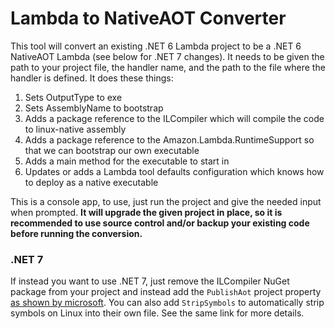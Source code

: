﻿# Lambda to NativeAOT Converter

This tool will convert an existing .NET 6 Lambda project to be a .NET 6 NativeAOT Lambda (see below for .NET 7 changes). It needs to be given the path to your project file, the handler name, and the path to the file where the handler is defined. It does these things:

1. Sets OutputType to exe
1. Sets AssemblyName to bootstrap
1. Adds a package reference to the ILCompiler which will compile the code to linux-native assembly
1. Adds a package reference to the Amazon.Lambda.RuntimeSupport so that we can bootstrap our own executable
1. Adds a main method for the executable to start in
1. Updates or adds a Lambda tool defaults configuration which knows how to deploy as a native executable

This is a console app, to use, just run the project and give the needed input when prompted. **It will upgrade the given project in place, so it is recommended to use source control and/or backup your existing code before running the conversion.**

### .NET 7

If instead you want to use .NET 7, just remove the ILCompiler NuGet package from your project and instead add the `PublishAot` project property [as shown by microsoft](https://docs.microsoft.com/en-us/dotnet/core/deploying/native-aot#publish-native-aot---cli). You can also add `StripSymbols` to automatically strip symbols on Linux into their own file. See the same link for more details.